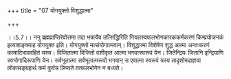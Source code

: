+++
title = "07 योगयुक्तो विशुद्धात्मा"

+++
  
  
।।5.7।। ननु ब्रह्मप्राप्तिरेवोत्तमा तदा भक्त्यैव तत्सिद्धिरिति
नियतस्वफलभोगकारककर्मकरणं किम्प्रयोजनकं इत्याशङ्क्याह योगयुक्त इति।
योगयुक्तो मत्संयोगात्मवान्। विशुद्धात्मा विशेषेण शुद्ध आत्मा अन्तःकरणं
कामादिभावरहितं यस्य। विजितात्मा विजितो वशीकृत आत्मा भगवत्स्वरूपं येन।
जितेन्द्रियः जितानि इन्द्रियाणि स्वभोगादिरूपाणि येन। सर्वभूतात्मा
सर्वभूतात्मरूपो भगवान् स एवात्मा स्वरूपं यस्य तादृशोमदाज्ञया
लोकसङ्ग्रहार्थ कर्म कुर्वन्न लिप्यते तत्फलभोगेन न बध्यते।  
  
